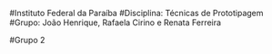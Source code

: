 #Instituto Federal da Paraíba
#Disciplina: Técnicas de Prototipagem
#Grupo: João Henrique, Rafaela Cirino e Renata Ferreira

#Grupo 2

